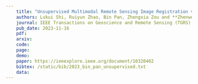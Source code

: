 ```yaml
---
    title: "Unsupervised Multimodal Remote Sensing Image Registration via Domain Adaptation"
    authors: Lukui Shi, Ruiyun Zhao, Bin Pan, Zhengxia Zou and **Zhenwei Shi**
    journal: IEEE Transactions on Geoscience and Remote Sensing (TGRS)
    pub_date: 2023-11-16
    pdf: 
    arxiv: 
    code: 
    page: 
    demo: 
    paper: https://ieeexplore.ieee.org/document/10320402
    bibtex: /static/bib/2023_bin_pan_unsupervised.txt
    data:
---
```

    